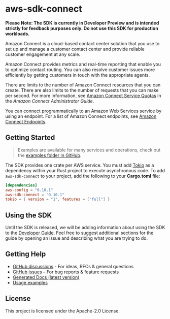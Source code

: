 # aws-sdk-connect

**Please Note: The SDK is currently in Developer Preview and is intended strictly for
feedback purposes only. Do not use this SDK for production workloads.**

Amazon Connect is a cloud-based contact center solution that you use to set up and manage a customer contact center and provide reliable customer engagement at any scale.

Amazon Connect provides metrics and real-time reporting that enable you to optimize contact routing. You can also resolve customer issues more efficiently by getting customers in touch with the appropriate agents.

There are limits to the number of Amazon Connect resources that you can create. There are also limits to the number of requests that you can make per second. For more information, see [Amazon Connect Service Quotas](https://docs.aws.amazon.com/connect/latest/adminguide/amazon-connect-service-limits.html) in the _Amazon Connect Administrator Guide_.

You can connect programmatically to an Amazon Web Services service by using an endpoint. For a list of Amazon Connect endpoints, see [Amazon Connect Endpoints](https://docs.aws.amazon.com/general/latest/gr/connect_region.html).

## Getting Started

> Examples are available for many services and operations, check out the
> [examples folder in GitHub](https://github.com/awslabs/aws-sdk-rust/tree/main/examples).

The SDK provides one crate per AWS service. You must add [Tokio](https://crates.io/crates/tokio)
as a dependency within your Rust project to execute asynchronous code. To add `aws-sdk-connect` to
your project, add the following to your **Cargo.toml** file:

```toml
[dependencies]
aws-config = "0.10.1"
aws-sdk-connect = "0.10.1"
tokio = { version = "1", features = ["full"] }
```

## Using the SDK

Until the SDK is released, we will be adding information about using the SDK to the
[Developer Guide](https://docs.aws.amazon.com/sdk-for-rust/latest/dg/welcome.html). Feel free to suggest
additional sections for the guide by opening an issue and describing what you are trying to do.

## Getting Help

* [GitHub discussions](https://github.com/awslabs/aws-sdk-rust/discussions) - For ideas, RFCs & general questions
* [GitHub issues](https://github.com/awslabs/aws-sdk-rust/issues/new/choose) – For bug reports & feature requests
* [Generated Docs (latest version)](https://awslabs.github.io/aws-sdk-rust/)
* [Usage examples](https://github.com/awslabs/aws-sdk-rust/tree/main/examples)

## License

This project is licensed under the Apache-2.0 License.

